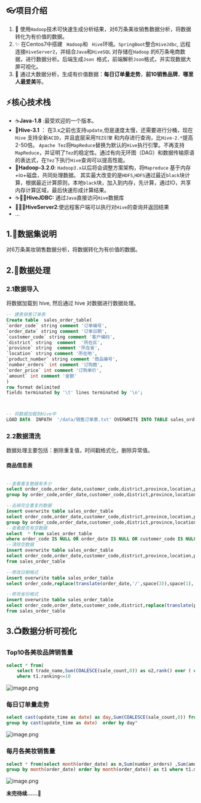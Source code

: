 ## 👓项目介绍

1.  🎈 使用`Hadoop`技术可快速生成分析结果，对6万条美妆销售数据分析，将数据转化为有价值的数据。
2.  ✨ 在Centos7中搭建 ` Hadoop`和 ` Hive`环境。`SpringBoot`整合`HiveJdbc`, 远程连接`HiveServer2`，并结合`Java`和`HiveSQL`
   对存储在`Hadoop` 的6万条电商数据，进行数据分析。后端生成`Json `格式，前端解析`Json`格式，并实现数据大屏可视化。
3.  👑 通过大数据分析，生成有价值数据：**每日订单量走势**，**前10销售品牌**，**哪里人最爱美**等。

## ⚡核心技术栈

- ☕**Java-1.8** :最受欢迎的一个版本。
- 🦓**Hive-3.1** ：  在3.x之前也支持`update`,但是速度太慢，还需要进行分桶，现在`Hive` 支持全新`ACID`，并且底层采用`TEZ引擎` 和内存进行查询，比`Hive-2.*`提高2-50倍。
  `Apache Tez`将`MapReduce`替换为默认的`Hive`执行引擎。不再支持`MapReduce`，并证明了`Tez`的稳定性。通过有向无环图（DAG）和数据传输原语的表达式，在`Tez`下执行`Hive`查询可以提高性能。 
- 🐘**Hadoop-3.2.0**: `Hadoop3.x`以后将会调整方案架构，将`Mapreduce` 基于内存+io+磁盘，共同处理数据。
  其实最大改变的是`HDFS`,`HDFS`通过最近`black`块计算，根据最近计算原则，本地`black`块，加入到内存，先计算，通过IO，共享内存计算区域，最后快速形成计算结果。 
- ☕🔗🦓**HiveJDBC:** 通过`Java`直接访问`Hive`数据库 
- 🐘🔗🦓**HiveServer2**:使远程客户端可以执行对`Hive`的查询并返回结果 
- ...


## 1.📜数据集说明
对6万条美妆销售数据分析，将数据转化为有价值的数据。
## 2.🔨数据处理

### 2.1数据导入

将数据加载到 hive, 然后通过 hive 对数据进行数据处理。

```SQL
-- 建表销售订单表
Create table  sales_order_table(
`order_code` string comment '订单编号',
`order_date` string comment '订单日期',
`customer_code` string comment '客户编码',
`district` string  comment  '所在区',
`province` string  comment '所在省',
`location` string comment '所在地',
`product_number` string comment '商品编号',
`number_orders` int comment '订购数',
`order_price` int comment '订购单价',
`amount` int comment '金额'
)
row format delimited
fields terminated by '\t' lines terminated by '\n';



-- 将数据加载到Hive中
LOAD DATA  INPATH  '/data/销售订单表.txt' OVERWRITE INTO TABLE sales_order_table;     

```
### 2.2数据清洗

数据处理主要包括：删除重复值，时间戳格式化，删除异常值。

#### 商品信息表

```SQL

--查看重复数据有多少
select order_code,order_date,customer_code,district,province,location,product_number,number_orders,order_price,amount,count(*) from sales_order_table 
group by order_code,order_date,customer_code,district,province,location,product_number,number_orders,order_price,amount having count(*)>1

--去掉完全重复的数据
insert overwrite table sales_order_table 
select order_code,order_date,customer_code,district,province,location,product_number,number_orders,order_price,amount from sales_order_table 
group by order_code,order_date,customer_code,district,province,location,product_number,number_orders,order_price,amount
--查看是否有空数据
select  * from sales_order_table 
where order_code IS NULL OR order_date IS NULL OR customer_code IS NULL OR district IS NULL OR province IS NULL OR location IS NULL OR product_number IS NULL OR number_orders IS NULL OR order_price IS NULL OR amount IS NULL
--清除空数据
insert overwrite table sales_order_table 
select order_code,order_date,customer_code,district,province,location,product_number,COALESCE(number_orders,0),COALESCE(order_price,0),COALESCE(amount,0) 
from sales_order_table

--修改日期格式
insert overwrite table sales_order_table
select order_code,replace(translate(order_date,'/',space(3)),space(1),'-'),customer_code,district,province,location,product_number,number_orders,order_price,amount from sales_order_table

--修改省份格式
insert overwrite table sales_order_table 
select order_code,order_date,customer_code,district,replace(translate(province,'自治区维吾尔回族壮族省市',space(7)),space(1),space(0)),replace(translate(location,'自治区维吾尔回族壮族省市',space(7)),space(1),space(0)),product_number,number_orders,order_price,amount 
from sales_order_table
```
## 3.📺数据分析可视化

### Top10各美妆品牌销售量

```sql
select * from(
    select trade_name,Sum(COALESCE(sale_count,0)) as o2,rank() over ( order by   		Sum(COALESCE(sale_count,0)) desc) as ranking from cosmetics_data group by trade_name ) as t1 
    where t1.ranking<=10

```
![image.png](https://s2.loli.net/2022/02/15/QHKe6Ys1o9dDImw.png)

### 每日订单量走势

```sql
select cast(update_time as date) as day,Sum(COALESCE(sale_count,0)) from cosmetics_data 
group by cast(update_time as date)  order by day"
```
![image.png](https://s2.loli.net/2022/02/15/hnMYq4CAoUB5sk9.png)

### 每月各美妆销售量

```sql
select * from(select month(order_date) as m,Sum(number_orders) ,Sum(amount) from sales_order_table 
group by month(order_date) order by month(order_date)) as t1 where t1.m>=1 and t1.m<=9 
```
![image.png](https://s2.loli.net/2022/02/15/UuxDeg1bZysYiWf.png)

**未完待续......**🚀